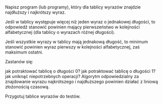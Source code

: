 Napisz program (lub programy), który dla tablicy wyrazów znajdzie najdłuższy i najkrótszy wyraz.

Jeśli w tablicy występuje więcej niż jeden wyraz o jednakowej długości, to odpowiedź stanowić powinien mający pierwszeństwo w kolejności alfabetycznej (dla tablicy o wyrazach różnej długości).

Jeśli wszystkie wyrazy w tablicy mają jednakową długość, to minimum stanowić powinien wyraz pierwszy w kolejności alfabetycznej, zaś maksimum ostatni.

Zastanów się:

jak potraktować tablicę o długości 0?
jak potraktować tablicę o długości 1?
jak uniknąć niepotrzebnych operacji?
Algorytm odpowiedzialny za znajdowanie wyrazu najkrótszego i najdłuższego powinien działać z liniową złożonością czasową.

Przygotuj tablice wyrazów do testów.
